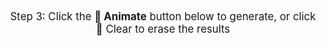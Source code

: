 <div style="font-size: 1.2em; text-align: center;">
    Step 3: Click the <strong>🚀 Animate</strong> button below to generate, or click 🧹 Clear to erase the results
</div>

